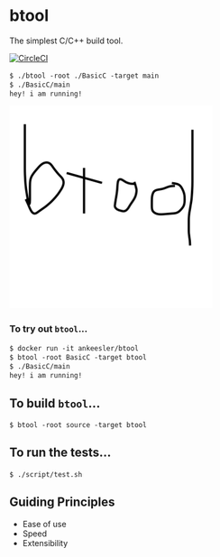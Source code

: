 # btool

The simplest C/C++ build tool.

[![CircleCI](https://circleci.com/gh/ankeesler/btool/tree/master.svg?style=svg)](https://circleci.com/gh/ankeesler/btool/tree/master)

```
$ ./btool -root ./BasicC -target main
$ ./BasicC/main
hey! i am running!
```

![btool](btool.png)

### To try out `btool`...

```
$ docker run -it ankeesler/btool
$ btool -root BasicC -target btool
$ ./BasicC/main
hey! i am running!
```

## To build `btool`...

```
$ btool -root source -target btool
```

## To run the tests...

```
$ ./script/test.sh
```

## Guiding Principles

- Ease of use
- Speed
- Extensibility
